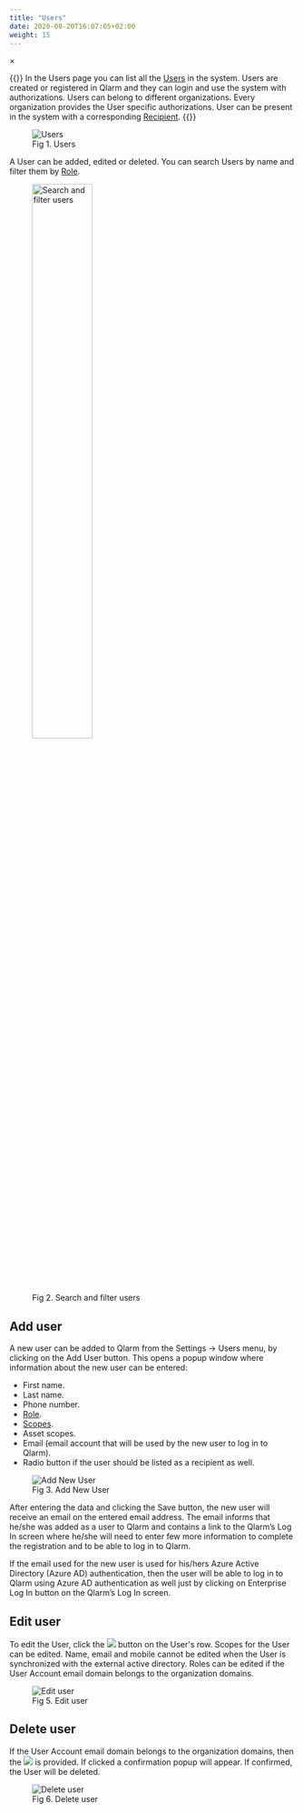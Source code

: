 ```yaml
---
title: "Users"
date: 2020-08-20T16:07:05+02:00
weight: 15
---
```


<!-- The Modal -->
<div id="myModal" class="modal">
  <span class="close">&times;</span>
  <img class="modal-content" id="img01">
  <div id="caption"></div>
</div>

{{<lead>}}
In the Users page you can list all the [Users](/glossary#user) in the system. Users are created or registered in Qlarm and they can login and use the system with authorizations. Users can belong to different organizations. Every organization provides the User specific authorizations. User can be present in the system with a corresponding [Recipient](/glossary#recipient).
{{</lead>}}
<figure class="image_container">
    <img class="center_image myImg" onClick="reply_click(this)"  id="users" src="/users-table.png" alt="Users">
    <figcaption>Fig 1. Users</figcaption>
</figure>

A User can be added, edited or deleted. You can search Users by name and filter them by [Role](/glossary#role).
<figure class="image_container">
    <img class="center_image myImg" onClick="reply_click(this)"  id="filter_users_role_filter" src="/usersFilters.png" alt="Search and filter users" style="width:50%">
    <figcaption>Fig 2. Search and filter users</figcaption>
</figure>

## Add user

A new user can be added to Qlarm from the Settings -> Users menu, by clicking on the Add User button. This opens a popup window where information about the new user can be entered:

- First name.
- Last name.
- Phone number.
- [Role](/glossary#role).
- [Scopes](/glossary#scope).
- Asset scopes.
- Email (email account that will be used by the new user to log in to Qlarm).
- Radio button if the user should be listed as a recipient as well.


<figure class="image_container">
    <img class="center_image myImg" onClick="reply_click(this)"  id="user_scopes" src="/addUser.png" alt="Add New User">
    <figcaption>Fig 3. Add New User</figcaption>
</figure>

After entering the data and clicking the Save button, the new user will receive an email on the entered email address. The email informs that he/she was added as a user to Qlarm and contains a link to the Qlarm’s Log In screen where he/she will need to enter few more information to complete the registration and to be able to log in to Qlarm.

If the email used for the new user is used for his/hers Azure Active Directory (Azure AD) authentication, then the user will be able to log in to Qlarm using Azure AD authentication as well just by clicking on Enterprise Log In button on the Qlarm’s Log In screen.

## Edit user
To edit the User, click the <img src="/edit-button.png"> button on the User's row. Scopes for the User can be edited. Name, email and mobile cannot be edited when the User is synchronized with the external active directory. Roles can be edited if the User Account email domain belongs to the organization domains.

<figure class="image_container">
    <img class="center_image myImg" onClick="reply_click(this)"  id="edit_user" src="/editUser.png" alt="Edit user">
    <figcaption>Fig 5. Edit user</figcaption>
</figure>

## Delete user
If the User Account email domain belongs to the organization domains, then the <img src="/delete-icon.png"> is provided. If clicked a confirmation popup will appear. If confirmed, the User will be deleted.
<figure class="image_container">
    <img class="center_image myImg figure_resize1" onClick="reply_click(this)"  id="user_delete_popup" src="/removeUser.png" alt="Delete user">
    <figcaption>Fig 6. Delete user</figcaption>
</figure>

<script>
// Get the modal
var modal = document.getElementById("myModal");

var modalImg = document.getElementById("img01");
var captionText = document.getElementById("caption");
function reply_click(img)
{
    modal.style.display = "block";
    modalImg.src = img.src;
    captionText.innerHTML = img.alt;
}

modal.onclick = function() { 
  modal.style.display = "none";
}

document.addEventListener('keyup', function(e) {
    if (e.keyCode == 27) {
        modal.style.display = "none";
    }
});
</script>